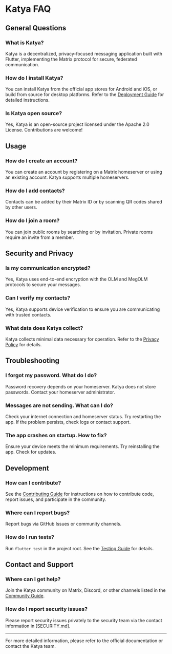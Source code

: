 # Katya FAQ

## General Questions

### What is Katya?
Katya is a decentralized, privacy-focused messaging application built with Flutter, implementing the Matrix protocol for secure, federated communication.

### How do I install Katya?
You can install Katya from the official app stores for Android and iOS, or build from source for desktop platforms. Refer to the [Deployment Guide](DEPLOYMENT.md) for detailed instructions.

### Is Katya open source?
Yes, Katya is an open-source project licensed under the Apache 2.0 License. Contributions are welcome!

## Usage

### How do I create an account?
You can create an account by registering on a Matrix homeserver or using an existing account. Katya supports multiple homeservers.

### How do I add contacts?
Contacts can be added by their Matrix ID or by scanning QR codes shared by other users.

### How do I join a room?
You can join public rooms by searching or by invitation. Private rooms require an invite from a member.

## Security and Privacy

### Is my communication encrypted?
Yes, Katya uses end-to-end encryption with the OLM and MegOLM protocols to secure your messages.

### Can I verify my contacts?
Yes, Katya supports device verification to ensure you are communicating with trusted contacts.

### What data does Katya collect?
Katya collects minimal data necessary for operation. Refer to the [Privacy Policy](PRIVACY.md) for details.

## Troubleshooting

### I forgot my password. What do I do?
Password recovery depends on your homeserver. Katya does not store passwords. Contact your homeserver administrator.

### Messages are not sending. What can I do?
Check your internet connection and homeserver status. Try restarting the app. If the problem persists, check logs or contact support.

### The app crashes on startup. How to fix?
Ensure your device meets the minimum requirements. Try reinstalling the app. Check for updates.

## Development

### How can I contribute?
See the [Contributing Guide](CONTRIBUTING.md) for instructions on how to contribute code, report issues, and participate in the community.

### Where can I report bugs?
Report bugs via GitHub Issues or community channels.

### How do I run tests?
Run `flutter test` in the project root. See the [Testing Guide](TESTING.md) for details.

## Contact and Support

### Where can I get help?
Join the Katya community on Matrix, Discord, or other channels listed in the [Community Guide](community/README.md).

### How do I report security issues?
Please report security issues privately to the security team via the contact information in [SECURITY.md].

---

For more detailed information, please refer to the official documentation or contact the Katya team.
